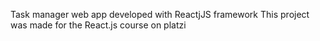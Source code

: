 Task manager web app developed with ReactjJS framework
This project was made for the React.js course on platzi
